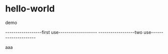 # hello-world
demo

------------------first use-------------------
------------------two use---------------------

aaa